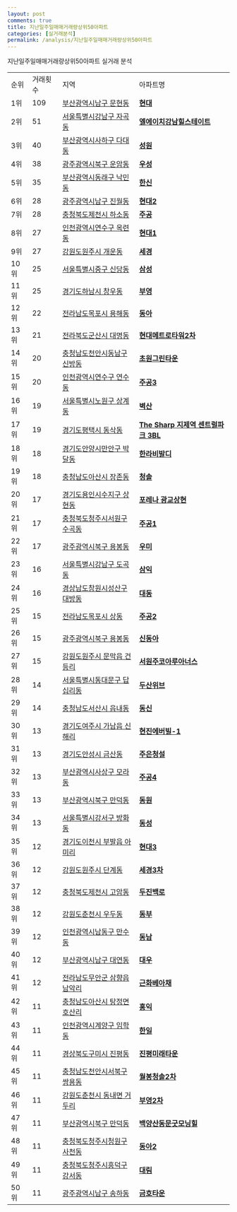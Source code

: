 ```yaml
---
layout: post
comments: true
title: 지난일주일매매거래량상위50아파트
categories: [실거래분석]
permalink: /analysis/지난일주일매매거래량상위50아파트
---
```


지난일주일매매거래량상위50아파트 실거래 분석

<table>
  <tr>
    <td>순위</td>
    <td>거래횟수</td>
    <td>지역</td>
    <td>아파트명</td>
  </tr>

  <tr>
    <td>1위</td>
    <td>109</td>
    <td><a href="/apt/부산광역시남구문현동">부산광역시남구 문현동</a></td>
    <td colspan="4" style="font-weight: bold;"><a href="https://search.naver.com/search.naver?query=문현동 현대">현대</a></td>
  </tr>

  <tr>
    <td>2위</td>
    <td>51</td>
    <td><a href="/apt/서울특별시강남구자곡동">서울특별시강남구 자곡동</a></td>
    <td colspan="4" style="font-weight: bold;"><a href="https://search.naver.com/search.naver?query=자곡동 엘에이치강남힐스테이트">엘에이치강남힐스테이트</a></td>
  </tr>

  <tr>
    <td>3위</td>
    <td>40</td>
    <td><a href="/apt/부산광역시사하구다대동">부산광역시사하구 다대동</a></td>
    <td colspan="4" style="font-weight: bold;"><a href="https://search.naver.com/search.naver?query=다대동 성원">성원</a></td>
  </tr>

  <tr>
    <td>4위</td>
    <td>38</td>
    <td><a href="/apt/광주광역시북구운암동">광주광역시북구 운암동</a></td>
    <td colspan="4" style="font-weight: bold;"><a href="https://search.naver.com/search.naver?query=운암동 우성">우성</a></td>
  </tr>

  <tr>
    <td>5위</td>
    <td>35</td>
    <td><a href="/apt/부산광역시동래구낙민동">부산광역시동래구 낙민동</a></td>
    <td colspan="4" style="font-weight: bold;"><a href="https://search.naver.com/search.naver?query=낙민동 한신">한신</a></td>
  </tr>

  <tr>
    <td>6위</td>
    <td>28</td>
    <td><a href="/apt/광주광역시남구진월동">광주광역시남구 진월동</a></td>
    <td colspan="4" style="font-weight: bold;"><a href="https://search.naver.com/search.naver?query=진월동 현대2">현대2</a></td>
  </tr>

  <tr>
    <td>7위</td>
    <td>28</td>
    <td><a href="/apt/충청북도제천시하소동">충청북도제천시 하소동</a></td>
    <td colspan="4" style="font-weight: bold;"><a href="https://search.naver.com/search.naver?query=하소동 주공">주공</a></td>
  </tr>

  <tr>
    <td>8위</td>
    <td>27</td>
    <td><a href="/apt/인천광역시연수구옥련동">인천광역시연수구 옥련동</a></td>
    <td colspan="4" style="font-weight: bold;"><a href="https://search.naver.com/search.naver?query=옥련동 현대1">현대1</a></td>
  </tr>

  <tr>
    <td>9위</td>
    <td>27</td>
    <td><a href="/apt/강원도원주시개운동">강원도원주시 개운동</a></td>
    <td colspan="4" style="font-weight: bold;"><a href="https://search.naver.com/search.naver?query=개운동 세경">세경</a></td>
  </tr>

  <tr>
    <td>10위</td>
    <td>25</td>
    <td><a href="/apt/서울특별시중구신당동">서울특별시중구 신당동</a></td>
    <td colspan="4" style="font-weight: bold;"><a href="https://search.naver.com/search.naver?query=신당동 삼성">삼성</a></td>
  </tr>

  <tr>
    <td>11위</td>
    <td>25</td>
    <td><a href="/apt/경기도하남시창우동">경기도하남시 창우동</a></td>
    <td colspan="4" style="font-weight: bold;"><a href="https://search.naver.com/search.naver?query=창우동 부영">부영</a></td>
  </tr>

  <tr>
    <td>12위</td>
    <td>22</td>
    <td><a href="/apt/전라남도목포시용해동">전라남도목포시 용해동</a></td>
    <td colspan="4" style="font-weight: bold;"><a href="https://search.naver.com/search.naver?query=용해동 동아">동아</a></td>
  </tr>

  <tr>
    <td>13위</td>
    <td>21</td>
    <td><a href="/apt/전라북도군산시대명동">전라북도군산시 대명동</a></td>
    <td colspan="4" style="font-weight: bold;"><a href="https://search.naver.com/search.naver?query=대명동 현대메트로타워2차">현대메트로타워2차</a></td>
  </tr>

  <tr>
    <td>14위</td>
    <td>20</td>
    <td><a href="/apt/충청남도천안시동남구신방동">충청남도천안시동남구 신방동</a></td>
    <td colspan="4" style="font-weight: bold;"><a href="https://search.naver.com/search.naver?query=신방동 초원그린타운">초원그린타운</a></td>
  </tr>

  <tr>
    <td>15위</td>
    <td>20</td>
    <td><a href="/apt/인천광역시연수구연수동">인천광역시연수구 연수동</a></td>
    <td colspan="4" style="font-weight: bold;"><a href="https://search.naver.com/search.naver?query=연수동 주공3">주공3</a></td>
  </tr>

  <tr>
    <td>16위</td>
    <td>19</td>
    <td><a href="/apt/서울특별시노원구상계동">서울특별시노원구 상계동</a></td>
    <td colspan="4" style="font-weight: bold;"><a href="https://search.naver.com/search.naver?query=상계동 벽산">벽산</a></td>
  </tr>

  <tr>
    <td>17위</td>
    <td>19</td>
    <td><a href="/apt/경기도평택시동삭동">경기도평택시 동삭동</a></td>
    <td colspan="4" style="font-weight: bold;"><a href="https://search.naver.com/search.naver?query=동삭동 The Sharp 지제역 센트럴파크 3BL">The Sharp 지제역 센트럴파크 3BL</a></td>
  </tr>

  <tr>
    <td>18위</td>
    <td>18</td>
    <td><a href="/apt/경기도안양시만안구박달동">경기도안양시만안구 박달동</a></td>
    <td colspan="4" style="font-weight: bold;"><a href="https://search.naver.com/search.naver?query=박달동 한라비발디">한라비발디</a></td>
  </tr>

  <tr>
    <td>19위</td>
    <td>18</td>
    <td><a href="/apt/충청남도아산시장존동">충청남도아산시 장존동</a></td>
    <td colspan="4" style="font-weight: bold;"><a href="https://search.naver.com/search.naver?query=장존동 청솔">청솔</a></td>
  </tr>

  <tr>
    <td>20위</td>
    <td>17</td>
    <td><a href="/apt/경기도용인시수지구상현동">경기도용인시수지구 상현동</a></td>
    <td colspan="4" style="font-weight: bold;"><a href="https://search.naver.com/search.naver?query=상현동 포레나 광교상현">포레나 광교상현</a></td>
  </tr>

  <tr>
    <td>21위</td>
    <td>17</td>
    <td><a href="/apt/충청북도청주시서원구수곡동">충청북도청주시서원구 수곡동</a></td>
    <td colspan="4" style="font-weight: bold;"><a href="https://search.naver.com/search.naver?query=수곡동 주공1">주공1</a></td>
  </tr>

  <tr>
    <td>22위</td>
    <td>17</td>
    <td><a href="/apt/광주광역시북구용봉동">광주광역시북구 용봉동</a></td>
    <td colspan="4" style="font-weight: bold;"><a href="https://search.naver.com/search.naver?query=용봉동 우미">우미</a></td>
  </tr>

  <tr>
    <td>23위</td>
    <td>16</td>
    <td><a href="/apt/서울특별시강남구도곡동">서울특별시강남구 도곡동</a></td>
    <td colspan="4" style="font-weight: bold;"><a href="https://search.naver.com/search.naver?query=도곡동 삼익">삼익</a></td>
  </tr>

  <tr>
    <td>24위</td>
    <td>16</td>
    <td><a href="/apt/경상남도창원시성산구대방동">경상남도창원시성산구 대방동</a></td>
    <td colspan="4" style="font-weight: bold;"><a href="https://search.naver.com/search.naver?query=대방동 대동">대동</a></td>
  </tr>

  <tr>
    <td>25위</td>
    <td>15</td>
    <td><a href="/apt/전라남도목포시상동">전라남도목포시 상동</a></td>
    <td colspan="4" style="font-weight: bold;"><a href="https://search.naver.com/search.naver?query=상동 주공2">주공2</a></td>
  </tr>

  <tr>
    <td>26위</td>
    <td>15</td>
    <td><a href="/apt/광주광역시북구용봉동">광주광역시북구 용봉동</a></td>
    <td colspan="4" style="font-weight: bold;"><a href="https://search.naver.com/search.naver?query=용봉동 신동아">신동아</a></td>
  </tr>

  <tr>
    <td>27위</td>
    <td>15</td>
    <td><a href="/apt/강원도원주시문막읍 건등리">강원도원주시 문막읍 건등리</a></td>
    <td colspan="4" style="font-weight: bold;"><a href="https://search.naver.com/search.naver?query=문막읍 건등리 서원주코아루아너스">서원주코아루아너스</a></td>
  </tr>

  <tr>
    <td>28위</td>
    <td>14</td>
    <td><a href="/apt/서울특별시동대문구답십리동">서울특별시동대문구 답십리동</a></td>
    <td colspan="4" style="font-weight: bold;"><a href="https://search.naver.com/search.naver?query=답십리동 두산위브">두산위브</a></td>
  </tr>

  <tr>
    <td>29위</td>
    <td>14</td>
    <td><a href="/apt/충청남도서산시읍내동">충청남도서산시 읍내동</a></td>
    <td colspan="4" style="font-weight: bold;"><a href="https://search.naver.com/search.naver?query=읍내동 동신">동신</a></td>
  </tr>

  <tr>
    <td>30위</td>
    <td>13</td>
    <td><a href="/apt/경기도여주시가남읍 신해리">경기도여주시 가남읍 신해리</a></td>
    <td colspan="4" style="font-weight: bold;"><a href="https://search.naver.com/search.naver?query=가남읍 신해리 현진에버빌-1">현진에버빌-1</a></td>
  </tr>

  <tr>
    <td>31위</td>
    <td>13</td>
    <td><a href="/apt/경기도안성시금산동">경기도안성시 금산동</a></td>
    <td colspan="4" style="font-weight: bold;"><a href="https://search.naver.com/search.naver?query=금산동 주은청설">주은청설</a></td>
  </tr>

  <tr>
    <td>32위</td>
    <td>13</td>
    <td><a href="/apt/부산광역시사상구모라동">부산광역시사상구 모라동</a></td>
    <td colspan="4" style="font-weight: bold;"><a href="https://search.naver.com/search.naver?query=모라동 주공4">주공4</a></td>
  </tr>

  <tr>
    <td>33위</td>
    <td>13</td>
    <td><a href="/apt/부산광역시북구만덕동">부산광역시북구 만덕동</a></td>
    <td colspan="4" style="font-weight: bold;"><a href="https://search.naver.com/search.naver?query=만덕동 동원">동원</a></td>
  </tr>

  <tr>
    <td>34위</td>
    <td>13</td>
    <td><a href="/apt/서울특별시강서구방화동">서울특별시강서구 방화동</a></td>
    <td colspan="4" style="font-weight: bold;"><a href="https://search.naver.com/search.naver?query=방화동 동성">동성</a></td>
  </tr>

  <tr>
    <td>35위</td>
    <td>12</td>
    <td><a href="/apt/경기도이천시부발읍 아미리">경기도이천시 부발읍 아미리</a></td>
    <td colspan="4" style="font-weight: bold;"><a href="https://search.naver.com/search.naver?query=부발읍 아미리 현대3">현대3</a></td>
  </tr>

  <tr>
    <td>36위</td>
    <td>12</td>
    <td><a href="/apt/강원도원주시단계동">강원도원주시 단계동</a></td>
    <td colspan="4" style="font-weight: bold;"><a href="https://search.naver.com/search.naver?query=단계동 세경3차">세경3차</a></td>
  </tr>

  <tr>
    <td>37위</td>
    <td>12</td>
    <td><a href="/apt/충청북도제천시고암동">충청북도제천시 고암동</a></td>
    <td colspan="4" style="font-weight: bold;"><a href="https://search.naver.com/search.naver?query=고암동 두진백로">두진백로</a></td>
  </tr>

  <tr>
    <td>38위</td>
    <td>12</td>
    <td><a href="/apt/강원도춘천시우두동">강원도춘천시 우두동</a></td>
    <td colspan="4" style="font-weight: bold;"><a href="https://search.naver.com/search.naver?query=우두동 동부">동부</a></td>
  </tr>

  <tr>
    <td>39위</td>
    <td>12</td>
    <td><a href="/apt/인천광역시남동구만수동">인천광역시남동구 만수동</a></td>
    <td colspan="4" style="font-weight: bold;"><a href="https://search.naver.com/search.naver?query=만수동 동남">동남</a></td>
  </tr>

  <tr>
    <td>40위</td>
    <td>12</td>
    <td><a href="/apt/부산광역시남구대연동">부산광역시남구 대연동</a></td>
    <td colspan="4" style="font-weight: bold;"><a href="https://search.naver.com/search.naver?query=대연동 대우">대우</a></td>
  </tr>

  <tr>
    <td>41위</td>
    <td>12</td>
    <td><a href="/apt/전라남도무안군삼향읍 남악리">전라남도무안군 삼향읍 남악리</a></td>
    <td colspan="4" style="font-weight: bold;"><a href="https://search.naver.com/search.naver?query=삼향읍 남악리 근화베아채">근화베아채</a></td>
  </tr>

  <tr>
    <td>42위</td>
    <td>11</td>
    <td><a href="/apt/충청남도아산시탕정면 호산리">충청남도아산시 탕정면 호산리</a></td>
    <td colspan="4" style="font-weight: bold;"><a href="https://search.naver.com/search.naver?query=탕정면 호산리 홍익">홍익</a></td>
  </tr>

  <tr>
    <td>43위</td>
    <td>11</td>
    <td><a href="/apt/인천광역시계양구임학동">인천광역시계양구 임학동</a></td>
    <td colspan="4" style="font-weight: bold;"><a href="https://search.naver.com/search.naver?query=임학동 한일">한일</a></td>
  </tr>

  <tr>
    <td>44위</td>
    <td>11</td>
    <td><a href="/apt/경상북도구미시진평동">경상북도구미시 진평동</a></td>
    <td colspan="4" style="font-weight: bold;"><a href="https://search.naver.com/search.naver?query=진평동 진평미래타운">진평미래타운</a></td>
  </tr>

  <tr>
    <td>45위</td>
    <td>11</td>
    <td><a href="/apt/충청남도천안시서북구쌍용동">충청남도천안시서북구 쌍용동</a></td>
    <td colspan="4" style="font-weight: bold;"><a href="https://search.naver.com/search.naver?query=쌍용동 월봉청솔2차">월봉청솔2차</a></td>
  </tr>

  <tr>
    <td>46위</td>
    <td>11</td>
    <td><a href="/apt/강원도춘천시동내면 거두리">강원도춘천시 동내면 거두리</a></td>
    <td colspan="4" style="font-weight: bold;"><a href="https://search.naver.com/search.naver?query=동내면 거두리 부영2차">부영2차</a></td>
  </tr>

  <tr>
    <td>47위</td>
    <td>11</td>
    <td><a href="/apt/부산광역시북구만덕동">부산광역시북구 만덕동</a></td>
    <td colspan="4" style="font-weight: bold;"><a href="https://search.naver.com/search.naver?query=만덕동 백양산동문굿모닝힐">백양산동문굿모닝힐</a></td>
  </tr>

  <tr>
    <td>48위</td>
    <td>11</td>
    <td><a href="/apt/충청북도청주시청원구사천동">충청북도청주시청원구 사천동</a></td>
    <td colspan="4" style="font-weight: bold;"><a href="https://search.naver.com/search.naver?query=사천동 동아2">동아2</a></td>
  </tr>

  <tr>
    <td>49위</td>
    <td>11</td>
    <td><a href="/apt/충청북도청주시흥덕구강서동">충청북도청주시흥덕구 강서동</a></td>
    <td colspan="4" style="font-weight: bold;"><a href="https://search.naver.com/search.naver?query=강서동 대림">대림</a></td>
  </tr>

  <tr>
    <td>50위</td>
    <td>11</td>
    <td><a href="/apt/광주광역시남구송하동">광주광역시남구 송하동</a></td>
    <td colspan="4" style="font-weight: bold;"><a href="https://search.naver.com/search.naver?query=송하동 금호타운">금호타운</a></td>
  </tr>

</table>
